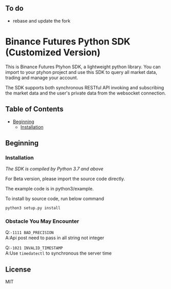 ## To do
- rebase and update the fork

# Binance Futures Python SDK (Customized Version)

This is Binance Futures Ptyhon SDK, a lightweight python library. You can import to your ptyhon project and use this SDK to query all market data, trading and manage your account.

The SDK supports both synchronous RESTful API invoking  and subscribing the market data and the user's private data from the websocket connection.

## Table of Contents

- [Beginning](#Beginning)
  - [Installation](#Installation)

## Beginning

### Installation

*The SDK is compiled by Python 3.7 and above*

For Beta version, please import the source code directly.

The example code is in python3/example.


To install by source code, run below command

```python
python3 setup.py install
```

### Obstacle You May Encounter
Q:```-1111 BAD_PRECISION```  
A:Api post need to pass in all string not integer
  
Q:```-1021 INVALID_TIMESTAMP```  
A:Use ```timedatectl``` to synchronous the server time

## License
MIT
